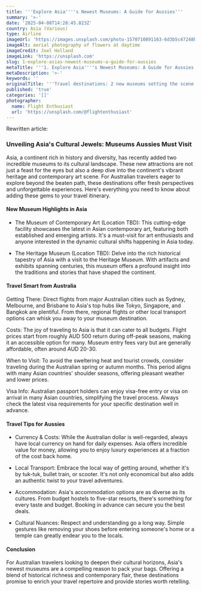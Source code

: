 ```yaml
---
title: '''Explore Asia''''s Newest Museums: A Guide for Aussies'''
summary: '>-'
date: '2025-04-08T14:28:45.823Z'
country: Asia (Various)
type: Airline
imageUrl: 'https://images.unsplash.com/photo-1570710891163-6d3b5c47248b'
imageAlt: aerial photography of flowers at daytime
imageCredit: Joel Holland
imageLink: 'https://unsplash.com'
slug: 1-explore-asias-newest-museums-a-guide-for-aussies
metaTitle: '''1. Explore Asia''''s Newest Museums: A Guide for Aussies'''
metaDescription: '>-'
keywords: ''
originalTitle: '''Travel destinations: 2 new museums setting the scene in Asia - ArtsHub'''
published: 'true'
categories: '[]'
photographer:
  name: Flight Enthusiast
  url: 'https://unsplash.com/@flightenthusiast'
---
```







Rewritten article:

### Unveiling Asia's Cultural Jewels: Museums Aussies Must Visit

Asia, a continent rich in history and diversity, has recently added two incredible museums to its cultural landscape. These new attractions are not just a feast for the eyes but also a deep dive into the continent's vibrant heritage and contemporary art scene. For Australian travelers eager to explore beyond the beaten path, these destinations offer fresh perspectives and unforgettable experiences. Here's everything you need to know about adding these gems to your travel itinerary.

#### New Museum Highlights in Asia

- The Museum of Contemporary Art (Location TBD): This cutting-edge facility showcases the latest in Asian contemporary art, featuring both established and emerging artists. It's a must-visit for art enthusiasts and anyone interested in the dynamic cultural shifts happening in Asia today.

- The Heritage Museum (Location TBD): Delve into the rich historical tapestry of Asia with a visit to the Heritage Museum. With artifacts and exhibits spanning centuries, this museum offers a profound insight into the traditions and stories that have shaped the continent.

#### Travel Smart from Australia

Getting There: Direct flights from major Australian cities such as Sydney, Melbourne, and Brisbane to Asia's top hubs like Tokyo, Singapore, and Bangkok are plentiful. From there, regional flights or other local transport options can whisk you away to your museum destination.

Costs: The joy of traveling to Asia is that it can cater to all budgets. Flight prices start from roughly AUD 500 return during off-peak seasons, making it an accessible option for many. Museum entry fees vary but are generally affordable, often around AUD 20-30.

When to Visit: To avoid the sweltering heat and tourist crowds, consider traveling during the Australian spring or autumn months. This period aligns with many Asian countries' shoulder seasons, offering pleasant weather and lower prices.

Visa Info: Australian passport holders can enjoy visa-free entry or visa on arrival in many Asian countries, simplifying the travel process. Always check the latest visa requirements for your specific destination well in advance.

#### Travel Tips for Aussies

- Currency & Costs: While the Australian dollar is well-regarded, always have local currency on hand for daily expenses. Asia offers incredible value for money, allowing you to enjoy luxury experiences at a fraction of the cost back home.

- Local Transport: Embrace the local way of getting around, whether it's by tuk-tuk, bullet train, or scooter. It's not only economical but also adds an authentic twist to your travel adventures.

- Accommodation: Asia's accommodation options are as diverse as its cultures. From budget hostels to five-star resorts, there's something for every taste and budget. Booking in advance can secure you the best deals.

- Cultural Nuances: Respect and understanding go a long way. Simple gestures like removing your shoes before entering someone's home or a temple can greatly endear you to the locals.

#### Conclusion

For Australian travelers looking to deepen their cultural horizons, Asia's newest museums are a compelling reason to pack your bags. Offering a blend of historical richness and contemporary flair, these destinations promise to enrich your travel repertoire and provide stories worth retelling.
